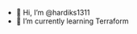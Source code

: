 - 👋 Hi, I’m @hardiks1311
- 🌱 I’m currently learning Terraform


<!---
hardiks1311/hardiks1311 is a ✨ special ✨ repository because its `README.md` (this file) appears on your GitHub profile.
You can click the Preview link to take a look at your changes.
--->
